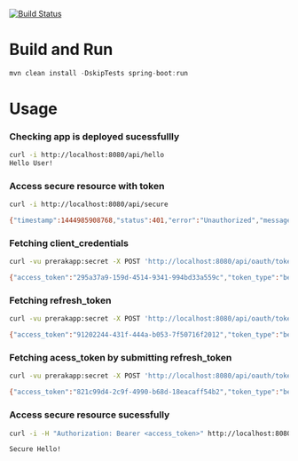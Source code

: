 [![Build Status](https://secure.travis-ci.org/ptrivedi9400/spring-boot-oauth2.png)](http://travis-ci.org/ptrivedi9400/spring-boot-oauth2)


# Build and Run
```java
mvn clean install -DskipTests spring-boot:run
```
# Usage
### Checking app is deployed sucessfullly
```sh
curl -i http://localhost:8080/api/hello
Hello User!
```
### Access secure resource with token
```sh
curl -i http://localhost:8080/api/secure

{"timestamp":1444985908768,"status":401,"error":"Unauthorized","message":"Access Denied","path":"/api/secure"}
```
### Fetching client_credentials
```sh
curl -vu prerakapp:secret -X POST 'http://localhost:8080/api/oauth/token?username=admin&password=admin&grant_type=client_credentials'

{"access_token":"295a37a9-159d-4514-9341-994bd33a559c","token_type":"bearer","expires_in":1799,"scope":"read write"}
```

### Fetching refresh_token
```sh
curl -vu prerakapp:secret -X POST 'http://localhost:8080/api/oauth/token?username=admin&password=admin&grant_type=password'

{"access_token":"91202244-431f-444a-b053-7f50716f2012","token_type":"bearer","refresh_token":"e6f8624f-213d-4343-a971-980e83f734be","expires_in":1738,"scope":"read write"}
```

### Fetching acess_token by submitting refresh_token
```sh
curl -vu prerakapp:secret -X POST 'http://localhost:8080/api/oauth/token?grant_type=refresh_token&refresh_token=<refresh_token>'

{"access_token":"821c99d4-2c9f-4990-b68d-18eacaff54b2","token_type":"bearer","refresh_token":"e6f8624f-213d-4343-a971-980e83f734be","expires_in":1799,"scope":"read write"}
```

### Access secure resource sucessfully
```sh
curl -i -H "Authorization: Bearer <access_token>" http://localhost:8080/api/secure

Secure Hello!
```
